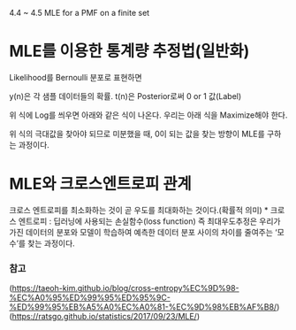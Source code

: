 

4.4 ~ 4.5 MLE for a PMF on a finite set

# MLE를 이용한 통계량 추정법(일반화)

Likelihood를 Bernoulli 분포로 표현하면
 
y(n)은  각 샘플 데이터들의 확률.
t(n)은 Posterior로써 0 or 1 값(Label)

위 식에 Log를 씌우면  아래와 같은 식이 나온다. 우리는 아래 식을 Maximize해야 한다.

 

위 식의 극대값을 찾아야 되므로 미분했을 때, 0이 되는 값을 찾는 방향이 MLE를 구하는 과정이다.


# MLE와 크로스엔트로피 관계 
 크로스 엔트로피를 최소화하는 것이 곧 우도를 최대화하는 것이다.(확률적 의미)
     * 크로스 엔트로피 : 딥러닝에 사용되는 손실함수(loss function)
즉 최대우도추정은 우리가 가진 데이터의 분포와 모델이 학습하여 예측한 데이터 분포 사이의 차이를 줄여주는 ‘모수’를 찾는 과정이다.








### 참고
  (https://taeoh-kim.github.io/blog/cross-entropy%EC%9D%98-%EC%A0%95%ED%99%95%ED%95%9C-%ED%99%95%EB%A5%A0%EC%A0%81-%EC%9D%98%EB%AF%B8/)
(https://ratsgo.github.io/statistics/2017/09/23/MLE/)




